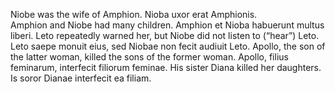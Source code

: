Niobe was the wife of Amphion. Nioba uxor erat Amphionis.  
Amphion and Niobe had many children. Amphion et Nioba habuerunt multus liberi. 
Leto repeatedly warned her, but Niobe did not listen to (“hear”) Leto. Leto saepe monuit eius, sed Niobae non fecit audiuit Leto. 
Apollo, the son of the latter woman, killed the sons of the former woman. Apollo, filius feminarum, interfecit filiorum feminae. 
His sister Diana killed her daughters. Is soror Dianae interfecit ea filiam. 
